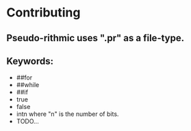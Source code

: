 # Contributing
## Pseudo-rithmic uses ".pr" as a file-type.

## Keywords:
- ##for
- ##while
- ##if
- true
- false
- intn where "n" is the number of bits.
- TODO...
